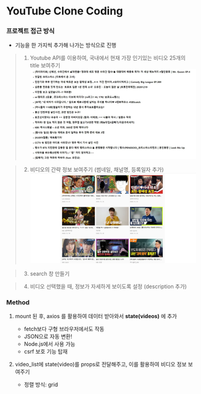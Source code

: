 # YouTube Clone Coding

### 프로젝트 접근 방식

- 기능을 한 가지씩 추가해 나가는 방식으로 진행 

> 1. Youtube API를 이용하여, 국내에서 현재 가장 인기있는 비디오 25개의 title 보여주기
     <img src="./screenshot/1.png" width="720px" title="step 1" alt="step_1" />

> 2. 비디오의 간략 정보 보여주기 (썸네일, 채널명, 등록일자 추가)
     <img src="./screenshot/2.png" width="720px" title="step 2" alt="step_2" />

> 3. search 창 만들기

> 4. 비디오 선택했을 때, 정보가 자세하게 보이도록 설정 (description 추가)

### Method

1. mount 된 후, axios 를 활용하여 데이터 받아와서 **state(videos)** 에 추가
   - fetch보다 구형 브라우저에서도 작동
   - JSON으로 자동 변환!
   - Node.js에서 사용 가능
   - csrf 보호 기능 탑재
   
2. video_list에 state(video)를 props로 전달해주고, 이를 활용하여 비디오 정보 보여주기
   - 정렬 방식: grid 
